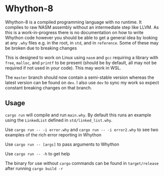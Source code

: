 # Whython-8

Whython-8 is a compiled programming language with no runtime. It compiles to raw NASM 
assembly without an intermediate step like LLVM. As this is a work-in-progress there
is no documentation on how to write Whython code however you should be able to get a
general idea by looking at any `.why` files e.g. in the root, in `std`, and in `reference`.
Some of these may be broken due to breaking changes

This is designed to work on Linux using `nasm` and `gcc` requiring a library
with `free`, `malloc`, and `printf` to be present (should be by default, 
all may not be required if not used in your code). This may work in WSL.

The `master` branch should now contain a semi-stable version whereas
the latest version can be found on `dev`. I also use `dev` to sync
my work so expect constant breaking changes on that branch.

## Usage

`cargo run` will compile and run `main.why`. By default this runs an example
using the `LinkedList` defined in `std/linked_list.why`.

Use `cargo run -- -i error.why` and `cargo run -- -i error2.why` to see
two examples of the rich error reporting in Whython

Use `cargo run -- [args]` to pass arguments to Whython

Use `cargo run -- -h` to get help

The binary for use without `cargo` commands can be found in `target/release` after running `cargo build -r`
